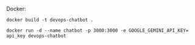 



Docker:

    docker build -t devops-chatbot .

    docker run -d --name chatbot -p 3000:3000 -e GOOGLE_GEMINI_API_KEY= api_key devops-chatbot